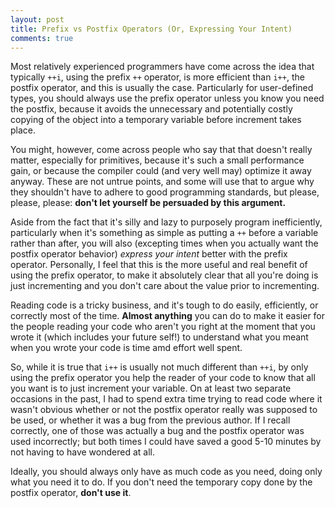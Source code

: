 ```yaml
---
layout: post
title: Prefix vs Postfix Operators (Or, Expressing Your Intent)
comments: true
---
```


Most relatively experienced programmers have come across the idea that typically `++i`, using the prefix `++` operator, is more efficient than `i++`, the postfix operator, and this is usually the case.  Particularly for user-defined types, you should always use the prefix operator unless you know you need the postfix, because it avoids the unnecessary and potentially costly copying of the object into a temporary variable before increment takes place.

You might, however, come across people who say that that doesn't really matter, especially for primitives, because it's such a small performance gain, or because the compiler could (and very well may) optimize it away anyway.  These are not untrue points, and some will use that to argue why they shouldn't have to adhere to good programming standards, but please, please, please: **don't let yourself be persuaded by this argument.**  

Aside from the fact that it's silly and lazy to purposely program inefficiently, particularly when it's something as simple as putting a `++` before a variable rather than after, you will also (excepting times when you actually want the postfix operator behavior) _express your intent_ better with the prefix operator.  Personally, I feel that this is the more useful and real benefit of using the prefix operator, to make it absolutely clear that all you're doing is just incrementing and you don't care about the value prior to incrementing.  

Reading code is a tricky business, and it's tough to do easily, efficiently, or correctly most of the time.  **Almost anything** you can do to make it easier for the people reading your code who aren't you right at the moment that you wrote it (which includes your future self!) to understand what you meant when you wrote your code is time amd effort well spent.

So, while it is true that `i++` is usually not much different than `++i`, by only using the prefix operator you help the reader of your code to know that all you want is to just increment your variable.  On at least two separate occasions in the past, I had to spend extra time trying to read code where it wasn't obvious whether or not the postfix operator really was supposed to be used, or whether it was a bug from the previous author.  If I recall correctly, one of those was actually a bug and the postfix operator was used incorrectly; but both times I could have saved a good 5-10 minutes by not having to have wondered at all. 

Ideally, you should always only have as much code as you need, doing only what you need it to do.  If you don't need the temporary copy done by the postfix operator, **don't use it**.